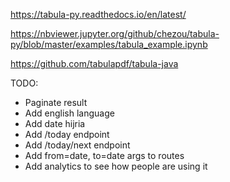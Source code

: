 
https://tabula-py.readthedocs.io/en/latest/


https://nbviewer.jupyter.org/github/chezou/tabula-py/blob/master/examples/tabula_example.ipynb


https://github.com/tabulapdf/tabula-java

TODO:
- Paginate result
- Add english language
- Add date hijria
- Add /today endpoint
- Add /today/next endpoint
- Add from=date, to=date args to routes
- Add analytics to see how people are using it
